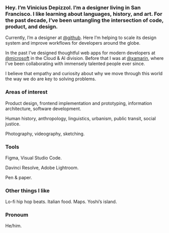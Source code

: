 ### Hey. I’m Vinicius Depizzol. I’m a designer living in San Francisco. I like learning about languages, history, and art. For the past decade, I’ve been untangling the intersection of code, product, and design.

Currently, I’m a designer at [@github](https://github.com/github). Here I’m helping to scale its design system and improve workflows for developers around the globe.

In the past I’ve designed thoughtful web apps for modern developers at [@microsoft](https://github.com/microsoft) in the Cloud & AI division. Before that I was at [@xamarin](https://github.com/xamarin), where I've been collaborating with immensely talented people ever since.

I believe that empathy and curiosity about why we move through this world the way we do are key to solving problems.


### Areas of interest
Product design, frontend implementation and prototyping, information architecture, software development.

Human history, anthropology, linguistics, urbanism, public transit, social justice.

Photography, videography, sketching.

### Tools
Figma, Visual Studio Code.

Davinci Resolve, Adobe Lightroom.

Pen & paper.

### Other things I like
Lo-fi hip hop beats. Italian food. Maps. Yoshi’s island.

### Pronoum
He/him.

